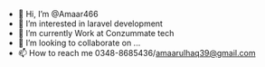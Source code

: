 - 👋 Hi, I’m @Amaar466
- 👀 I’m interested in laravel development
- 🌱 I’m currently Work at Conzummate tech
- 💞️ I’m looking to collaborate on ...
- 📫 How to reach me 0348-8685436/amaarulhaq39@gmail.com

<!---
Amaar466/Amaar466 is a ✨ special ✨ repository because its `README.md` (this file) appears on your GitHub profile.
You can click the Preview link to take a look at your changes.
--->
